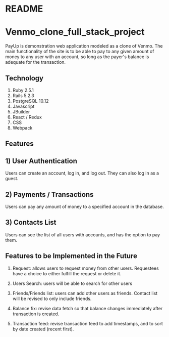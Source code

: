# README

# Venmo_clone_full_stack_project

PayUp is demonstration web application modeled as a clone of Venmo. The main functionality of the site is to be able to pay to any given amount of money to any user with an account, so long as the payer's balance is adequate for the transaction.

## Technology

1) Ruby 2.5.1
2) Rails 5.2.3
3) PostgreSQL 10.12
4) Javascript 
5) JBuilder
6) React / Redux
7) CSS
8) Webpack

## Features

## 1) User Authentication
Users can create an account, log in, and log out. They can also log in as a guest.

## 2) Payments / Transactions
Users can pay any amount of money to a specified account in the database.

## 3) Contacts List
Users can see the list of all users with accounts, and has the option to pay them.

## Features to be Implemented in the Future

1) Request: allows users to request money from other users. Requestees have a choice to either fulfill the request or delete it.

2) Users Search: users will be able to search for other users

3) Friends/Friends list: users can add other users as friends. Contact list will be revised to only include friends.

4) Balance fix: revise data fetch so that balance changes immediately after transaction is created.

5) Transaction feed: revise transaction feed to add timestamps, and to sort by date created (recent first).